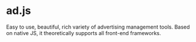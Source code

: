# ad.js
Easy to use, beautiful, rich variety of advertising management tools. Based on native JS, it theoretically supports all front-end frameworks.
